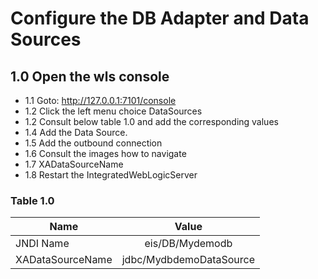 # Configure the DB Adapter and Data Sources

## 1.0 Open the wls console

* 1.1 Goto: http://127.0.0.1:7101/console
* 1.2 Click the left menu choice DataSources
* 1.2 Consult below table 1.0 and add the corresponding values
* 1.4 Add the Data Source.
* 1.5 Add the outbound connection 
* 1.6 Consult the images how to navigate
* 1.7 XADataSourceName
* 1.8 Restart the IntegratedWebLogicServer

### Table 1.0

| Name             | Value                        |
| ---------------- |:----------------------------:|
| JNDI Name        | eis/DB/Mydemodb              |
| XADataSourceName | jdbc/MydbdemoDataSource      |

